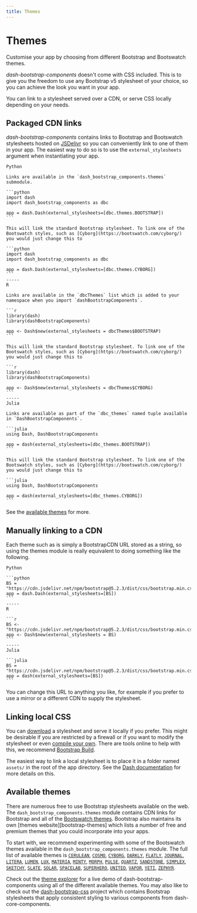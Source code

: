```yaml
---
title: Themes
---
```


# Themes

<p class="lead">Customise your app by choosing from different Bootstrap and Bootswatch themes.</p>

_dash-bootstrap-components_ doesn't come with CSS included. This is to give you the freedom to use any Bootstrap v5 stylesheet of your choice, so you can achieve the look you want in your app.

You can link to a stylesheet served over a CDN, or serve CSS locally depending on your needs.

## Packaged CDN links

_dash-bootstrap-components_ contains links to Bootstrap and Bootswatch stylesheets hosted on [JSDelivr][jsdelivr] so you can conveniently link to one of them in your app. The easiest way to do so is to use the `external_stylesheets` argument when instantiating your app.

~~~bootstrap-tabs
Python

Links are available in the `dash_bootstrap_components.themes` submodule.

```python
import dash
import dash_bootstrap_components as dbc

app = dash.Dash(external_stylesheets=[dbc.themes.BOOTSTRAP])
```

This will link the standard Bootstrap stylesheet. To link one of the Bootswatch styles, such as [Cyborg](https://bootswatch.com/cyborg/) you would just change this to

```python
import dash
import dash_bootstrap_components as dbc

app = dash.Dash(external_stylesheets=[dbc.themes.CYBORG])
```
-----
R

Links are available in the `dbcThemes` list which is added to your namespace when you import `dashBootstrapComponents`.

```r
library(dash)
library(dashBootstrapComponents)

app <- Dash$new(external_stylesheets = dbcThemes$BOOTSTRAP)
```

This will link the standard Bootstrap stylesheet. To link one of the Bootswatch styles, such as [Cyborg](https://bootswatch.com/cyborg/) you would just change this to

```r
library(dash)
library(dashBootstrapComponents)

app <- Dash$new(external_stylesheets = dbcThemes$CYBORG)
```
-----
Julia

Links are available as part of the `dbc_themes` named tuple available in `DashBootstrapComponents`.

```julia
using Dash, DashBootstrapComponents

app = dash(external_stylesheets=[dbc_themes.BOOTSTRAP])
```

This will link the standard Bootstrap stylesheet. To link one of the Bootswatch styles, such as [Cyborg](https://bootswatch.com/cyborg/) you would just change this to

```julia
using Dash, DashBootstrapComponents

app = dash(external_stylesheets=[dbc_themes.CYBORG])
```
~~~

See the [available themes](#available-themes) for more.

## Manually linking to a CDN

Each theme such as is simply a BootstrapCDN URL stored as a string, so using the themes module is really equivalent to doing something like the following.

~~~bootstrap-tabs
Python

```python
BS = "https://cdn.jsdelivr.net/npm/bootstrap@5.2.3/dist/css/bootstrap.min.css"
app = dash.Dash(external_stylesheets=[BS])
```
-----
R

```r
BS <- "https://cdn.jsdelivr.net/npm/bootstrap@5.2.3/dist/css/bootstrap.min.css"
app <- Dash$new(external_stylesheets = BS)
```
-----
Julia

```julia
BS = "https://cdn.jsdelivr.net/npm/bootstrap@5.2.3/dist/css/bootstrap.min.css"
app = dash(external_stylesheets=[BS])
```
~~~

You can change this URL to anything you like, for example if you prefer to use a mirror or a different CDN to supply the stylesheet.

## Linking local CSS

You can [download][bootstrap-download] a stylesheet and serve it locally if you prefer. This might be desirable if you are restricted by a firewall or if you want to modify the stylesheet or even [compile your own][bootstrap-compile]. There are tools online to help with this, we recommend [Bootstrap Build](https://bootstrap.build/app).

The easiest way to link a local stylesheet is to place it in a folder named `assets/` in the root of the app directory. See the [Dash documentation][dash-docs-external] for more details on this.

<h2 id="available-themes">Available themes</h2>

There are numerous free to use Bootstrap stylesheets available on the web. The `dash_bootstrap_components.themes` module contains CDN links for Bootstrap and all of the [Bootswatch themes][bootswatch]. Bootstrap also maintains its own [themes website][bootstrap-themes] which lists a number of free and premium themes that you could incorporate into your apps.

To start with, we recommend experimenting with some of the Bootswatch themes available in the `dash_bootstrap_components.themes` module. The full list of available themes is [`CERULEAN`](https://bootswatch.com/cerulean/), [`COSMO`](https://bootswatch.com/cosmo/), [`CYBORG`](https://bootswatch.com/cyborg/), [`DARKLY`](https://bootswatch.com/darkly/), [`FLATLY`](https://bootswatch.com/flatly/), [`JOURNAL`](https://bootswatch.com/journal/), [`LITERA`](https://bootswatch.com/litera/), [`LUMEN`](https://bootswatch.com/lumen/), [`LUX`](https://bootswatch.com/lux/), [`MATERIA`](https://bootswatch.com/materia/), [`MINTY`](https://bootswatch.com/minty/), [`MORPH`](https://bootswatch.com/morph/), [`PULSE`](https://bootswatch.com/pulse/), [`QUARTZ`](https://bootswatch.com/quartz/), [`SANDSTONE`](https://bootswatch.com/sandstone/), [`SIMPLEX`](https://bootswatch.com/simplex/), [`SKETCHY`](https://bootswatch.com/sketchy/), [`SLATE`](https://bootswatch.com/slate/), [`SOLAR`](https://bootswatch.com/solar/), [`SPACELAB`](https://bootswatch.com/spacelab/), [`SUPERHERO`](https://bootswatch.com/superhero/), [`UNITED`](https://bootswatch.com/united/), [`VAPOR`](https://bootswatch.com/vapor/), [`YETI`](https://bootswatch.com/yeti/), [`ZEPHYR`](https://bootswatch.com/zephyr/).

Check out the [theme explorer](/docs/themes/explorer/) for a live demo of dash-bootstrap-components using all of the different available themes. You may also like to check out the [dash-bootstrap-css](https://github.com/tcbegley/dash-bootstrap-css) project which contains Bootstrap stylesheets that apply consistent styling to various components from dash-core-components.

[dash-docs-external]: https://dash.plotly.com/external-resources/
[bootstrap]:https://getbootstrap.com/
[bootstrap-download]: https://getbootstrap.com/docs/5.0/getting-started/download/
[bootstrap-compile]: https://getbootstrap.com/docs/5.0/customize/overview/
[bootswatch]: https://bootswatch.com/
[bootswatch-themes]: https://www.bootstrapcdn.com/bootswatch/
[jsdelivr]: https://www.jsdelivr.com/
